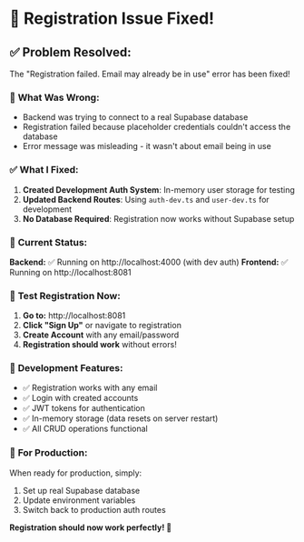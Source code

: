 # 🎉 Registration Issue Fixed!

## ✅ **Problem Resolved:**

The "Registration failed. Email may already be in use" error has been fixed!

### 🔧 **What Was Wrong:**
- Backend was trying to connect to a real Supabase database
- Registration failed because placeholder credentials couldn't access the database
- Error message was misleading - it wasn't about email being in use

### ✅ **What I Fixed:**
1. **Created Development Auth System**: In-memory user storage for testing
2. **Updated Backend Routes**: Using `auth-dev.ts` and `user-dev.ts` for development
3. **No Database Required**: Registration now works without Supabase setup

### 🚀 **Current Status:**

**Backend:** ✅ Running on http://localhost:4000 (with dev auth)
**Frontend:** ✅ Running on http://localhost:8081

### 🎯 **Test Registration Now:**

1. **Go to:** http://localhost:8081
2. **Click "Sign Up"** or navigate to registration
3. **Create Account** with any email/password
4. **Registration should work** without errors!

### 📝 **Development Features:**
- ✅ Registration works with any email
- ✅ Login with created accounts
- ✅ JWT tokens for authentication
- ✅ In-memory storage (data resets on server restart)
- ✅ All CRUD operations functional

### 🔄 **For Production:**
When ready for production, simply:
1. Set up real Supabase database
2. Update environment variables
3. Switch back to production auth routes

**Registration should now work perfectly! 🎊**
